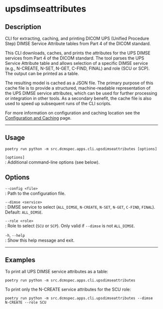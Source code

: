 # upsdimseattributes

## Description

CLI for extracting, caching, and printing DICOM UPS (Unified Procedure Step) DIMSE Service Attribute tables from Part 4 of the DICOM standard.

This CLI downloads, caches, and prints the attributes for the UPS DIMSE services from Part 4 of the DICOM standard. The tool parses the UPS Service Attribute table and allows selection of a specific DIMSE service (e.g., N-CREATE, N-SET, N-GET, C-FIND, FINAL) and role (SCU or SCP). The output can be printed as a table.

The resulting model is cached as a JSON file. The primary purpose of this cache file is to provide a structured, machine-readable representation of the UPS DIMSE service attributes, which can be used for further processing or integration in other tools. As a secondary benefit, the cache file is also used to speed up subsequent runs of the CLI scripts.

For more information on configuration and caching location see the [Configuration and Caching](../../configuration.md) page.

---

## Usage

    poetry run python -m src.dcmspec.apps.cli.upsdimseattributes [options]

`[options]`  
: Additional command-line options (see below).

## Options

`--config <file>`  
: Path to the configuration file.

`--dimse <service>`  
: DIMSE service to select (`ALL_DIMSE`, `N-CREATE`, `N-SET`, `N-GET`, `C-FIND`, `FINAL`). Default: `ALL_DIMSE`.

`--role <role>`  
: Role to select (`SCU` or `SCP`). Only valid if `--dimse` is not `ALL_DIMSE`.

`-h`, `--help`  
: Show this help message and exit.

---

## Examples

To print all UPS DIMSE service attributes as a table:

    poetry run python -m src.dcmspec.apps.cli.upsdimseattributes

To print only the N-CREATE service attributes for the SCU role:

    poetry run python -m src.dcmspec.apps.cli.upsdimseattributes --dimse N-CREATE --role SCU
